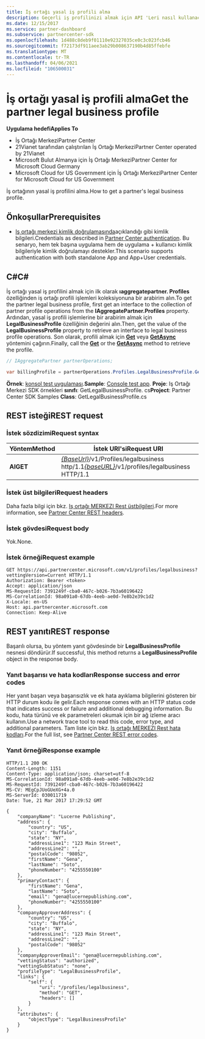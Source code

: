```yaml
---
title: İş ortağı yasal iş profili alma
description: Geçerli iş profilinizi almak için API 'Leri nasıl kullanacağınızı öğrenin.
ms.date: 12/15/2017
ms.service: partner-dashboard
ms.subservice: partnercenter-sdk
ms.openlocfilehash: 1d488c8deb9f01110e92327035ce0c3c023fcb46
ms.sourcegitcommit: f72173df911aee3ab29b008637190b4d85ffebfe
ms.translationtype: MT
ms.contentlocale: tr-TR
ms.lasthandoff: 04/06/2021
ms.locfileid: "106500031"
---
```

# <a name="get-the-partner-legal-business-profile"></a><span data-ttu-id="58740-103">İş ortağı yasal iş profili alma</span><span class="sxs-lookup"><span data-stu-id="58740-103">Get the partner legal business profile</span></span>

<span data-ttu-id="58740-104">**Uygulama hedefi**</span><span class="sxs-lookup"><span data-stu-id="58740-104">**Applies To**</span></span>

- <span data-ttu-id="58740-105">İş Ortağı Merkezi</span><span class="sxs-lookup"><span data-stu-id="58740-105">Partner Center</span></span>
- <span data-ttu-id="58740-106">21Vianet tarafından çalıştırılan İş Ortağı Merkezi</span><span class="sxs-lookup"><span data-stu-id="58740-106">Partner Center operated by 21Vianet</span></span>
- <span data-ttu-id="58740-107">Microsoft Bulut Almanya için İş Ortağı Merkezi</span><span class="sxs-lookup"><span data-stu-id="58740-107">Partner Center for Microsoft Cloud Germany</span></span>
- <span data-ttu-id="58740-108">Microsoft Cloud for US Government için İş Ortağı Merkezi</span><span class="sxs-lookup"><span data-stu-id="58740-108">Partner Center for Microsoft Cloud for US Government</span></span>

<span data-ttu-id="58740-109">İş ortağının yasal iş profilini alma.</span><span class="sxs-lookup"><span data-stu-id="58740-109">How to get a partner's legal business profile.</span></span>

## <a name="prerequisites"></a><span data-ttu-id="58740-110">Önkoşullar</span><span class="sxs-lookup"><span data-stu-id="58740-110">Prerequisites</span></span>

- <span data-ttu-id="58740-111">[Iş ortağı merkezi kimlik doğrulamasında](partner-center-authentication.md)açıklandığı gibi kimlik bilgileri.</span><span class="sxs-lookup"><span data-stu-id="58740-111">Credentials as described in [Partner Center authentication](partner-center-authentication.md).</span></span> <span data-ttu-id="58740-112">Bu senaryo, hem tek başına uygulama hem de uygulama + kullanıcı kimlik bilgileriyle kimlik doğrulamayı destekler.</span><span class="sxs-lookup"><span data-stu-id="58740-112">This scenario supports authentication with both standalone App and App+User credentials.</span></span>

## <a name="c"></a><span data-ttu-id="58740-113">C\#</span><span class="sxs-lookup"><span data-stu-id="58740-113">C\#</span></span>

<span data-ttu-id="58740-114">İş ortağı yasal iş profilini almak için ilk olarak **ıaggregatepartner. Profiles** özelliğinden iş ortağı profili işlemleri koleksiyonuna bir arabirim alın.</span><span class="sxs-lookup"><span data-stu-id="58740-114">To get the partner legal business profile, first get an interface to the collection of partner profile operations from the **IAggregatePartner.Profiles** property.</span></span> <span data-ttu-id="58740-115">Ardından, yasal iş profili işlemlerine bir arabirim almak için **LegalBusinessProfile** özelliğinin değerini alın.</span><span class="sxs-lookup"><span data-stu-id="58740-115">Then, get the value of the **LegalBusinessProfile** property to retrieve an interface to legal business profile operations.</span></span> <span data-ttu-id="58740-116">Son olarak, profili almak için [**Get**](/dotnet/api/microsoft.store.partnercenter.profiles.ilegalbusinessprofile.get) veya [**GetAsync**](/dotnet/api/microsoft.store.partnercenter.profiles.ilegalbusinessprofile.getasync) yöntemini çağırın.</span><span class="sxs-lookup"><span data-stu-id="58740-116">Finally, call the [**Get**](/dotnet/api/microsoft.store.partnercenter.profiles.ilegalbusinessprofile.get) or the [**GetAsync**](/dotnet/api/microsoft.store.partnercenter.profiles.ilegalbusinessprofile.getasync) method to retrieve the profile.</span></span>

``` csharp
// IAggregatePartner partnerOperations;

var billingProfile = partnerOperations.Profiles.LegalBusinessProfile.Get();
```

<span data-ttu-id="58740-117">**Örnek**: [konsol test uygulaması](console-test-app.md).</span><span class="sxs-lookup"><span data-stu-id="58740-117">**Sample**: [Console test app](console-test-app.md).</span></span> <span data-ttu-id="58740-118">**Proje**: Iş Ortağı Merkezi SDK örnekleri **sınıfı**: GetLegalBusinessProfile. cs</span><span class="sxs-lookup"><span data-stu-id="58740-118">**Project**: Partner Center SDK Samples **Class**: GetLegalBusinessProfile.cs</span></span>

## <a name="rest-request"></a><span data-ttu-id="58740-119">REST isteği</span><span class="sxs-lookup"><span data-stu-id="58740-119">REST request</span></span>

### <a name="request-syntax"></a><span data-ttu-id="58740-120">İstek sözdizimi</span><span class="sxs-lookup"><span data-stu-id="58740-120">Request syntax</span></span>

| <span data-ttu-id="58740-121">Yöntem</span><span class="sxs-lookup"><span data-stu-id="58740-121">Method</span></span>  | <span data-ttu-id="58740-122">İstek URI'si</span><span class="sxs-lookup"><span data-stu-id="58740-122">Request URI</span></span>                                                                    |
|---------|--------------------------------------------------------------------------------|
| <span data-ttu-id="58740-123">**Al**</span><span class="sxs-lookup"><span data-stu-id="58740-123">**GET**</span></span> | <span data-ttu-id="58740-124">[*{BaseUrl}*](partner-center-rest-urls.md)/v1/Profiles/legalbusiness http/1.1</span><span class="sxs-lookup"><span data-stu-id="58740-124">[*{baseURL}*](partner-center-rest-urls.md)/v1/profiles/legalbusiness HTTP/1.1</span></span> |

### <a name="request-headers"></a><span data-ttu-id="58740-125">İstek üst bilgileri</span><span class="sxs-lookup"><span data-stu-id="58740-125">Request headers</span></span>

<span data-ttu-id="58740-126">Daha fazla bilgi için bkz. [Iş ortağı MERKEZI Rest üstbilgileri](headers.md).</span><span class="sxs-lookup"><span data-stu-id="58740-126">For more information, see [Partner Center REST headers](headers.md).</span></span>

### <a name="request-body"></a><span data-ttu-id="58740-127">İstek gövdesi</span><span class="sxs-lookup"><span data-stu-id="58740-127">Request body</span></span>

<span data-ttu-id="58740-128">Yok.</span><span class="sxs-lookup"><span data-stu-id="58740-128">None.</span></span>

### <a name="request-example"></a><span data-ttu-id="58740-129">İstek örneği</span><span class="sxs-lookup"><span data-stu-id="58740-129">Request example</span></span>

```http
GET https://api.partnercenter.microsoft.com/v1/profiles/legalbusiness?vettingVersion=Current HTTP/1.1
Authorization: Bearer <token>
Accept: application/json
MS-RequestId: 7391249f-cba0-467c-b026-7b3a60196422
MS-CorrelationId: 98a091a0-67db-4eeb-ae0d-7e8b2e39c1d2
X-Locale: en-US
Host: api.partnercenter.microsoft.com
Connection: Keep-Alive
```

## <a name="rest-response"></a><span data-ttu-id="58740-130">REST yanıtı</span><span class="sxs-lookup"><span data-stu-id="58740-130">REST response</span></span>

<span data-ttu-id="58740-131">Başarılı olursa, bu yöntem yanıt gövdesinde bir **LegalBusinessProfile** nesnesi döndürür.</span><span class="sxs-lookup"><span data-stu-id="58740-131">If successful, this method returns a **LegalBusinessProfile** object in the response body.</span></span>

### <a name="response-success-and-error-codes"></a><span data-ttu-id="58740-132">Yanıt başarısı ve hata kodları</span><span class="sxs-lookup"><span data-stu-id="58740-132">Response success and error codes</span></span>

<span data-ttu-id="58740-133">Her yanıt başarı veya başarısızlık ve ek hata ayıklama bilgilerini gösteren bir HTTP durum kodu ile gelir.</span><span class="sxs-lookup"><span data-stu-id="58740-133">Each response comes with an HTTP status code that indicates success or failure and additional debugging information.</span></span> <span data-ttu-id="58740-134">Bu kodu, hata türünü ve ek parametreleri okumak için bir ağ izleme aracı kullanın.</span><span class="sxs-lookup"><span data-stu-id="58740-134">Use a network trace tool to read this code, error type, and additional parameters.</span></span> <span data-ttu-id="58740-135">Tam liste için bkz. [Iş ortağı MERKEZI Rest hata kodları](error-codes.md).</span><span class="sxs-lookup"><span data-stu-id="58740-135">For the full list, see [Partner Center REST error codes](error-codes.md).</span></span>

### <a name="response-example"></a><span data-ttu-id="58740-136">Yanıt örneği</span><span class="sxs-lookup"><span data-stu-id="58740-136">Response example</span></span>

```http
HTTP/1.1 200 OK
Content-Length: 1151
Content-Type: application/json; charset=utf-8
MS-CorrelationId: 98a091a0-67db-4eeb-ae0d-7e8b2e39c1d2
MS-RequestId: 7391249f-cba0-467c-b026-7b3a60196422
MS-CV: MEgCpJUoGUeXG+4a.0
MS-ServerId: 030011719
Date: Tue, 21 Mar 2017 17:29:52 GMT

{
    "companyName": "Lucerne Publishing",
    "address": {
        "country": "US",
        "city": "Buffalo",
        "state": "NY",
        "addressLine1": "123 Main Street",
        "addressLine2": "",
        "postalCode": "98052",
        "firstName": "Gena",
        "lastName": "Soto",
        "phoneNumber": "4255550100"
    },
    "primaryContact": {
        "firstName": "Gena",
        "lastName": "Soto",
        "email": "gena@lucernepublishing.com",
        "phoneNumber": "4255550100"
    },
    "companyApproverAddress": {
        "country": "US",
        "city": "Buffalo",
        "state": "NY",
        "addressLine1": "123 Main Street",
        "addressLine2": "",
        "postalCode": "98052"
    },
    "companyApproverEmail": "gena@lucernepublishing.com",
    "vettingStatus": "authorized",
    "vettingSubStatus": "none",
    "profileType": "LegalBusinessProfile",
    "links": {
        "self": {
            "uri": "/profiles/legalbusiness",
            "method": "GET",
            "headers": []
        }
    },
    "attributes": {
        "objectType": "LegalBusinessProfile"
    }
}
```
